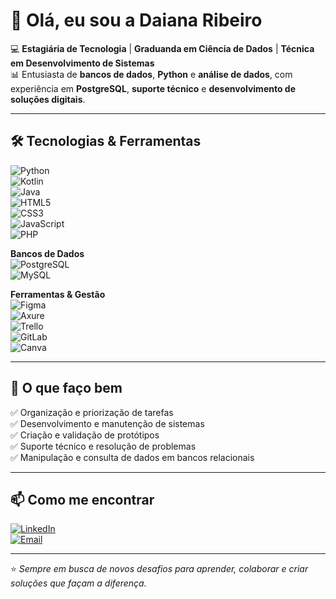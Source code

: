 # 👋 Olá, eu sou a Daiana Ribeiro  

💻 **Estagiária de Tecnologia** | **Graduanda em Ciência de Dados** | **Técnica em Desenvolvimento de Sistemas**  
📊 Entusiasta de **bancos de dados**, **Python** e **análise de dados**, com experiência em **PostgreSQL**, **suporte técnico** e **desenvolvimento de soluções digitais**.  

---

## 🛠 Tecnologias & Ferramentas  

![Python](https://img.shields.io/badge/Python-3776AB?style=for-the-badge&logo=python&logoColor=white)  
![Kotlin](https://img.shields.io/badge/Kotlin-0095D5?style=for-the-badge&logo=kotlin&logoColor=white)  
![Java](https://img.shields.io/badge/Java-007396?style=for-the-badge&logo=java&logoColor=white)  
![HTML5](https://img.shields.io/badge/HTML5-E34F26?style=for-the-badge&logo=html5&logoColor=white)  
![CSS3](https://img.shields.io/badge/CSS3-1572B6?style=for-the-badge&logo=css3&logoColor=white)  
![JavaScript](https://img.shields.io/badge/JavaScript-F7DF1E?style=for-the-badge&logo=javascript&logoColor=black)  
![PHP](https://img.shields.io/badge/PHP-777BB4?style=for-the-badge&logo=php&logoColor=white)  

**Bancos de Dados**  
![PostgreSQL](https://img.shields.io/badge/PostgreSQL-336791?style=for-the-badge&logo=postgresql&logoColor=white)  
![MySQL](https://img.shields.io/badge/MySQL-4479A1?style=for-the-badge&logo=mysql&logoColor=white)  

**Ferramentas & Gestão**  
![Figma](https://img.shields.io/badge/Figma-F24E1E?style=for-the-badge&logo=figma&logoColor=white)  
![Axure](https://img.shields.io/badge/Axure-336791?style=for-the-badge&logoColor=white)  
![Trello](https://img.shields.io/badge/Trello-0052CC?style=for-the-badge&logo=trello&logoColor=white)  
![GitLab](https://img.shields.io/badge/GitLab-FC6D26?style=for-the-badge&logo=gitlab&logoColor=white)  
![Canva](https://img.shields.io/badge/Canva-00C4CC?style=for-the-badge&logo=canva&logoColor=white)  

---

## 📌 O que faço bem  
✅ Organização e priorização de tarefas  
✅ Desenvolvimento e manutenção de sistemas  
✅ Criação e validação de protótipos  
✅ Suporte técnico e resolução de problemas  
✅ Manipulação e consulta de dados em bancos relacionais  

---

## 📫 Como me encontrar  
[![LinkedIn](https://img.shields.io/badge/LinkedIn-Daiana%20Ribeiro-blue?style=for-the-badge&logo=linkedin)](https://www.linkedin.com/in/daiana-arruda-ribeiro-58613b19b/)  
[![Email](https://img.shields.io/badge/Email-daiana.arruda.ribeiro%40gmail.com-red?style=for-the-badge&logo=gmail&logoColor=white)](mailto:daiana.arruda.ribeiro@gmail.com)  

---

⭐ *Sempre em busca de novos desafios para aprender, colaborar e criar soluções que façam a diferença.*

